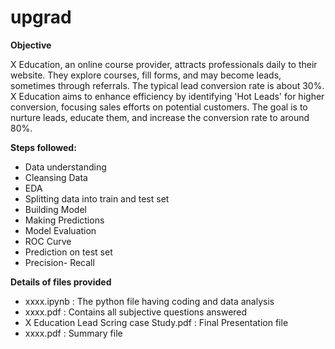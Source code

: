 # upgrad

**Objective**

X Education, an online course provider, attracts professionals daily to their website. They explore courses, fill forms, and may become leads, sometimes through referrals. The typical lead conversion rate is about 30%. X Education aims to enhance efficiency by identifying 'Hot Leads' for higher conversion, focusing sales efforts on potential customers. The goal is to nurture leads, educate them, and increase the conversion rate to around 80%.

**Steps followed:**
* Data understanding
* Cleansing Data
* EDA
* Splitting data into train and test set
* Building Model
* Making Predictions
* Model Evaluation
* ROC Curve
* Prediction on test set
* Precision- Recall

**Details of files provided**
* xxxx.ipynb : The python file having coding and data analysis
* xxxx.pdf : Contains all subjective questions answered
* X Education Lead Scring case Study.pdf : Final Presentation file
* xxxx.pdf : Summary file

